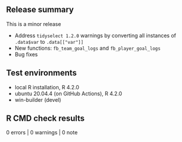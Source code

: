 ## Release summary

This is a minor release

* Address `tidyselect 1.2.0` warnings by converting all instances of `.data$var` to `.data[["var"]]`
* New functions: `fb_team_goal_logs` and `fb_player_goal_logs`
* Bug fixes


## Test environments
* local R installation, R 4.2.0
* ubuntu 20.04.4 (on GitHub Actions), R 4.2.0
* win-builder (devel)

## R CMD check results

0 errors | 0 warnings | 0 note








